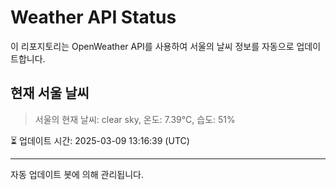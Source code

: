 
# Weather API Status

이 리포지토리는 OpenWeather API를 사용하여 서울의 날씨 정보를 자동으로 업데이트합니다.

## 현재 서울 날씨
> 서울의 현재 날씨: clear sky, 온도: 7.39°C, 습도: 51%

⏳ 업데이트 시간: 2025-03-09 13:16:39 (UTC)

---
자동 업데이트 봇에 의해 관리됩니다.
